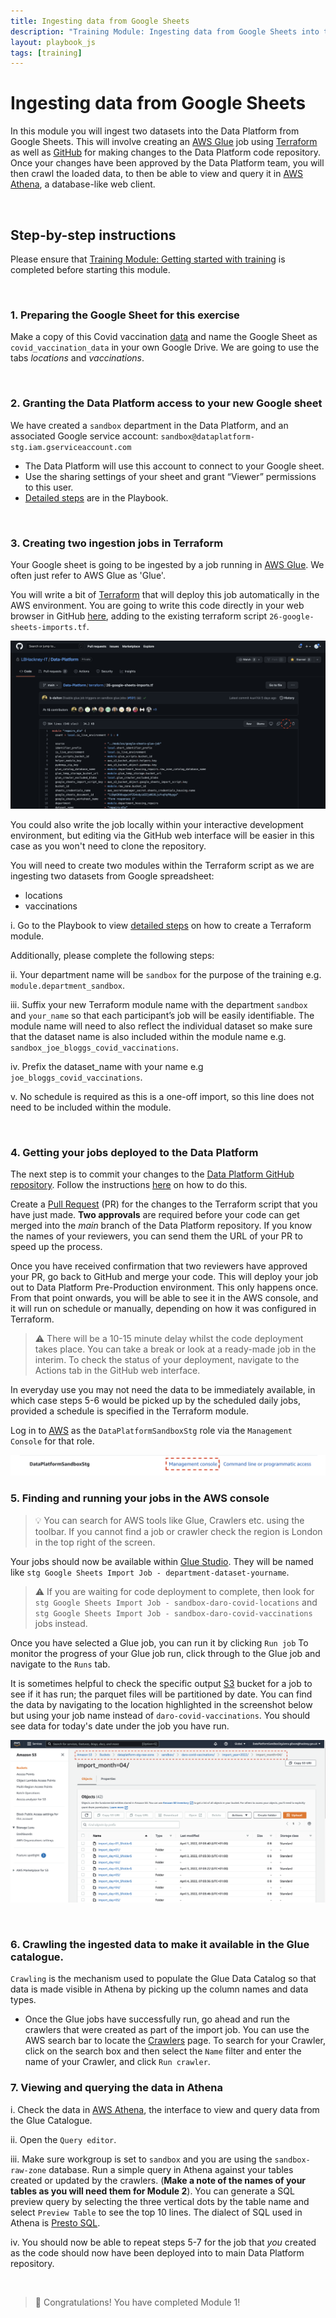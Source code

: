 ```yaml
---
title: Ingesting data from Google Sheets
description: "Training Module: Ingesting data from Google Sheets into the Data Platform raw zone"
layout: playbook_js
tags: [training]
---
```


# Ingesting data from Google Sheets

In this module you will ingest two datasets into the Data Platform from Google Sheets. This will involve creating an [AWS Glue](https://lbhackney-it.github.io/Data-Platform-Playbook/glossary/#glue) job using [Terraform](https://lbhackney-it.github.io/Data-Platform-Playbook/glossary/#terraform) as well as [GitHub](https://lbhackney-it.github.io/Data-Platform-Playbook/glossary/#github) for making changes to the Data Platform code repository. Once your changes have been approved by the Data Platform team, you will then crawl the loaded data, to then be able to view and query it in [AWS Athena](https://lbhackney-it.github.io/Data-Platform-Playbook/glossary#athena), a database-like web client.

&nbsp;
## Step-by-step instructions

Please ensure that [Training Module: Getting started with training][module_0] is completed before starting this module.

&nbsp;
### 1. Preparing the Google Sheet for this exercise
Make a copy of this Covid vaccination [data](https://docs.google.com/spreadsheets/d/1-ZNoQGu0LGlaKYDBWD8MUo8hqfcnE5YbgCXVz2MUxSw/edit#gid=2146898708) and name the Google Sheet as `covid_vaccination_data` in your own Google Drive. We are going to use the tabs *locations* and *vaccinations*.

&nbsp;
### 2. Granting the Data Platform access to your new Google sheet
We have created a `sandbox` department in the Data Platform, and an associated Google service account: `sandbox@dataplatform-stg.iam.gserviceaccount.com`
- The Data Platform will use this account to connect to your Google sheet. 
- Use the sharing settings of your sheet and grant “Viewer” permissions to this user.
- [Detailed steps](https://playbook.hackney.gov.uk/Data-Platform-Playbook/playbook/ingesting-data/google-sheets-import#preparing-a-google-sheet-for-ingestion) are in the Playbook.

&nbsp;
### 3. Creating two ingestion jobs in Terraform
Your Google sheet is going to be ingested by a job running in [AWS Glue](https://lbhackney-it.github.io/Data-Platform-Playbook/glossary#glue). We often just refer to AWS Glue as 'Glue'.

You will write a bit of [Terraform](https://lbhackney-it.github.io/Data-Platform-Playbook/glossary/#terraform) that will deploy this job automatically in the AWS environment. You are going to write this code directly in your web browser in GitHub [here](https://github.com/LBHackney-IT/Data-Platform/blob/main/terraform/etl/08-google-sheets-imports.tf), adding to the existing terraform script `26-google-sheets-imports.tf`.

![Terraform script](./images/edit_terraform_google_sheets.png)

You could also write the job locally within your interactive development environment, but editing via the GitHub web interface will be easier in this case as you won't need to clone the repository.

You will need to create two modules within the Terraform script as we are ingesting two datasets from Google spreadsheet:
- locations
- vaccinations

i. Go to the Playbook to view [detailed steps](https://playbook.hackney.gov.uk/Data-Platform-Playbook/playbook/ingesting-data/google-sheets-import#setting-up-the-aws-glue-job) on how to create a Terraform module.

Additionally, please complete the following steps:

ii. Your department name will be `sandbox` for the purpose of the training e.g. `module.department_sandbox`.

iii. Suffix your new Terraform module name with the department `sandbox` and `your_name` so that each participant’s job will be easily identifiable. The module name will need to also reflect the individual dataset so make sure that the dataset name is also included within the module name e.g. `sandbox_joe_bloggs_covid_vaccinations`.

iv. Prefix the dataset_name with your name e.g `joe_bloggs_covid_vaccinations`.

v. No schedule is required as this is a one-off import, so this line does not need to be included within the module.

&nbsp;
### 4. Getting your jobs deployed to the Data Platform
The next step is to commit your changes to the [Data Platform GitHub repository](https://github.com/LBHackney-IT/Data-Platform). Follow the instructions [here](https://playbook.hackney.gov.uk/Data-Platform-Playbook/playbook/getting-set-up/using-github#committing-your-changes-to-the-data-platform-project) on how to do this.

Create a [Pull Request](https://docs.github.com/en/pull-requests/collaborating-with-pull-requests/proposing-changes-to-your-work-with-pull-requests/about-pull-requests) (PR) for the changes to the Terraform script that you have just made. **Two approvals** are required before your code can get merged into the *main* branch of the Data Platform repository. If you know the names of your reviewers, you can send them the URL of your PR to speed up the process. 

Once you have received confirmation that two reviewers have approved your PR, go back to GitHub and merge your code. This will deploy your job out to Data Platform Pre-Production environment. This only happens once. From that point onwards, you will be able to see it in the AWS console, and it will run on schedule or manually, depending on how it was configured in Terraform. 

>:warning: There will be a 10-15 minute delay whilst the code deployment takes place. You can take a break or look at a ready-made job in the interim. To check the status of your deployment, navigate to the Actions tab in the GitHub web interface.

In everyday use you may not need the data to be immediately available, in which case steps 5-6 would be picked up by the scheduled daily jobs, provided a schedule is specified in the Terraform module. 

Log in to [AWS][hackney_sso] as the `DataPlatformSandboxStg` role via the `Management Console` for that role.

![AWS console](./images/sandox-console.png)

### 5. Finding and running your jobs in the AWS console

>:bulb: You can search for AWS tools like Glue, Crawlers etc. using the toolbar. If you cannot find a job or crawler check the region is London in the top right of the screen.


Your jobs should now be available within [Glue Studio](https://eu-west-2.console.aws.amazon.com/gluestudio/home?region=eu-west-2#/jobs). They will be named like `stg Google Sheets Import Job - department-dataset-yourname`.

>:warning: If you are waiting for code deployment to complete, then look for `stg Google Sheets Import Job - sandbox-daro-covid-locations` and `stg Google Sheets Import Job - sandbox-daro-covid-vaccinations` jobs instead.

Once you have selected a Glue job, you can run it by clicking `Run job` 
To monitor the progress of your Glue job run, click through to the Glue job and navigate to the `Runs` tab.

It is sometimes helpful to check the specific output [S3][s3] bucket for a job to see if it has run; the parquet files will be partitioned by date.
You can find the data by navigating to the location highlighted in the screenshot below but using your job name instead of `daro-covid-vaccinations`.
You should see data for today's date under the job you have run.

![s3 bucket](./images/s3_check_partitions.png)

&nbsp;
### 6. Crawling the ingested data to make it available in the Glue catalogue. 
`Crawling` is the mechanism used to populate the Glue Data Catalog so that data is made visible in Athena by picking up the column names and data types. 

- Once the Glue jobs have successfully run, go ahead and run the crawlers that were created as part of the import job. 
You can use the AWS search bar to locate the [Crawlers][glue_crawlers] page. 
To search for your Crawler, click on the search box and then select the `Name` filter and enter the name of your Crawler, and click `Run crawler`.

### 7. Viewing and querying the data in Athena

i. Check the data in [AWS Athena][athena_query_editor], the interface to view and query data from the Glue Catalogue.

ii. Open the `Query editor`.

iii. Make sure workgroup is set to `sandbox` and you are using the `sandbox-raw-zone` database.
 Run a simple query in Athena against your tables created or updated by the crawlers. 
(**Make a note of the names of your tables as you will need them for Module 2**).
You can generate a SQL preview query by selecting the three vertical dots by the table name and select `Preview Table` to see the top 10 lines. 
The dialect of SQL used in Athena is [Presto SQL](https://prestodb.io/docs/current/sql.html).

iv. You should now be able to repeat steps 5-7 for the job that *you* created as the code should now have been deployed into to main Data Platform repository.

&nbsp;
>:raised_hands: Congratulations! You have completed Module 1!


[hackney_sso]: https://hackney.awsapps.com/start#/
[s3]: https://s3.console.aws.amazon.com/s3/home?region=eu-west-2
[athena_query_editor]: https://eu-west-2.console.aws.amazon.com/athena/home?region=eu-west-2#/query-editor/
[glue_crawlers]: https://eu-west-2.console.aws.amazon.com/glue/home?region=eu-west-2#catalog:tab=crawlers
[module_0]: ./module-0.md